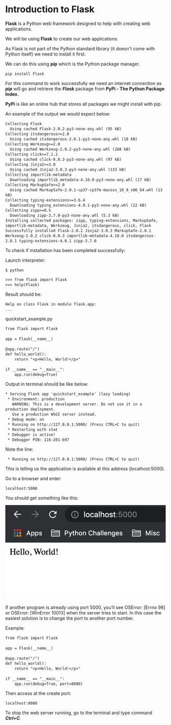 # Introduction to Flask
**Flask** is a Python web framework designed to help with creating web applications.

We will be using **Flask** to create our web applications.

As Flask is not part of the Python standard library (it doesn't come with Python itself) we need to install it first.

We can do this using **pip** which is the Python package manager.

```
pip install Flask
```
For this command to work successfully we need an internet connection as ***pip*** will go and retrieve the ***Flask*** package from **PyPi - The Python Package Index.**

**PyPi** is like an online hub that stores all packages we might install with pip.

An example of the output we would expect  below:
```
Collecting Flask
  Using cached Flask-2.0.2-py3-none-any.whl (95 kB)
Collecting itsdangerous>=2.0
  Using cached itsdangerous-2.0.1-py3-none-any.whl (18 kB)
Collecting Werkzeug>=2.0
  Using cached Werkzeug-2.0.2-py3-none-any.whl (288 kB)
Collecting click>=7.1.2
  Using cached click-8.0.3-py3-none-any.whl (97 kB)
Collecting Jinja2>=3.0
  Using cached Jinja2-3.0.3-py3-none-any.whl (133 kB)
Collecting importlib-metadata
  Downloading importlib_metadata-4.10.0-py3-none-any.whl (17 kB)
Collecting MarkupSafe>=2.0
  Using cached MarkupSafe-2.0.1-cp37-cp37m-macosx_10_9_x86_64.whl (13 kB)
Collecting typing-extensions>=3.6.4
  Downloading typing_extensions-4.0.1-py3-none-any.whl (22 kB)
Collecting zipp>=0.5
  Downloading zipp-3.7.0-py3-none-any.whl (5.3 kB)
Installing collected packages: zipp, typing-extensions, MarkupSafe, importlib-metadata, Werkzeug, Jinja2, itsdangerous, click, Flask
Successfully installed Flask-2.0.2 Jinja2-3.0.3 MarkupSafe-2.0.1 Werkzeug-2.0.2 click-8.0.3 importlib-metadata-4.10.0 itsdangerous-2.0.1 typing-extensions-4.0.1 zipp-3.7.0
```
To check if installation has been completed successfully:

Launch interpreter:

```
$ python
```
```
>>> from flask import Flask
>>> help(Flask)
```

Result should be:
```
Help on class Flask in module flask.app:
...
```

quickstart_example.py

```
from flask import Flask

app = Flask(__name__)

@app.route("/")
def hello_world():
    return "<p>Hello, World!</p>"

if __name__ == "__main__":
    app.run(debug=True)
```
Output in terminal should be like below:

```
* Serving Flask app 'quickstart_example' (lazy loading)
 * Environment: production
   WARNING: This is a development server. Do not use it in a production deployment.
   Use a production WSGI server instead.
 * Debug mode: on
 * Running on http://127.0.0.1:5000/ (Press CTRL+C to quit)
 * Restarting with stat
 * Debugger is active!
 * Debugger PIN: 116-201-697
 ```
Note the line:
```
 * Running on http://127.0.0.1:5000/ (Press CTRL+C to quit)
 ```
 This is telling us the application is available at this address (localhost:5000).

 Go to a browser and enter:
 ```
 localhost:5000
 ```
You should get something like this:

![alt text](./img/hello_world.png "Title")

If another program is already using port 5000, you’ll see OSError: [Errno 98] or OSError: [WinError 10013] when the server tries to start. In this case the easiest solution is to change the port to another port number.

Example:
```
from flask import Flask

app = Flask(__name__)

@app.route("/")
def hello_world():
    return "<p>Hello, World!</p>"

if __name__ == "__main__":
    app.run(debug=True, port=8080)
```

Then access at the create port:
```
localhost:8080
```
To stop the web server running, go to the terminal and type command ***Ctrl+C***.